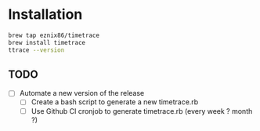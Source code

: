# Installation

```sh
brew tap eznix86/timetrace
brew install timetrace
ttrace --version
```

## TODO

- [ ] Automate a new version of the release
  - [ ] Create a bash script to generate a new timetrace.rb
  - [ ] Use Github CI cronjob to generate timetrace.rb (every week ? month ?)
